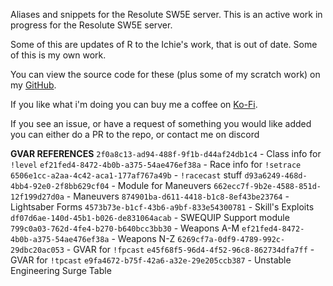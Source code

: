 Aliases and snippets for the Resolute SW5E server. This is an active work in progress for the Resolute SW5E server.

Some of this are updates of R to the Ichie's work, that is out of date. Some of this is my own work. 

You can view the source code for these (plus some of my scratch work) on my [GitHub](https://github.com/Corvux89/Corvux-Avrae-Aliases).

If you like what i'm doing you can buy me a coffee on [Ko-Fi](https://ko-fi.com/corvux).

If you see an issue, or have a request of something you would like added you can either do a PR to the repo, or contact me on discord

__GVAR REFERENCES__
`2f0a8c13-ad94-488f-9f1b-d44af24db1c4` - Class info for `!level`
`ef21fed4-8472-4b0b-a375-54ae476ef38a` - Race info for `!setrace`
`6506e1cc-a2aa-4c42-aca1-177af767a49b` - `!racecast` stuff
`d93a6249-468d-4bb4-92e0-2f8bb629cf04` - Module for Maneuvers
`662ecc7f-9b2e-4588-851d-12f199d27d0a` - Maneuvers
`874901ba-d611-4418-b1c8-8ef43be23764` - Lightsaber Forms
`4573b73e-b1cf-43b6-a9bf-833e54300781` - Skill's Exploits
`df07d6ae-140d-45b1-b026-de831064acab` - SWEQUIP Support module
`799c0a03-762d-4fe4-b270-b640bcc3bb30` - Weapons A-M
`ef21fed4-8472-4b0b-a375-54ae476ef38a` - Weapons N-Z
`6269cf7a-0df9-4789-992c-29dbc20ac053` - GVAR for `!fpcast`
`e45f68f5-96d4-4f52-96c8-862734dfa7ff` - GVAR for `!tpcast`
`e9fa4672-b75f-42a6-a32e-29e205ccb387` - Unstable Engineering Surge Table
